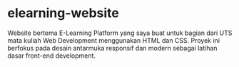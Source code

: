 # elearning-website
Website bertema E-Learning Platform yang saya buat untuk bagian dari UTS mata kuliah Web Development menggunakan HTML dan CSS. Proyek ini berfokus pada desain antarmuka responsif dan modern sebagai latihan dasar front-end development.
